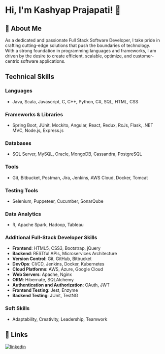 
# Hi, I'm Kashyap Prajapati! 👋


## 🚀 About Me
As a dedicated and passionate Full Stack Software Developer, I take pride in crafting cutting-edge solutions that push the boundaries of technology. With a strong foundation in programming languages and frameworks, I am driven by the desire to create efficient, scalable, optimize, and customer-centric software applications.

## Technical Skills

### Languages
- Java, Scala, Javascript, C, C++, Python, C#, SQL, HTML, CSS

### Frameworks & Libraries
- Spring Boot, JUnit, Mockito, Angular, React, Redux, RxJs, Flask, .NET MVC, Node.js, Express.js

### Databases
- SQL Server, MySQL, Oracle, MongoDB, Cassandra, PostgreSQL

### Tools
- Git, Bitbucket, Postman, Jira, Jenkins, AWS Cloud, Docker, Tomcat

### Testing Tools
- Selenium, Puppeteer, Cucumber, SonarQube

### Data Analytics
- R, Apache Spark, Hadoop, Tableau

### Additional Full-Stack Developer Skills
- **Frontend**: HTML5, CSS3, Bootstrap, jQuery
- **Backend**: RESTful APIs, Microservices Architecture
- **Version Control**: Git, GitHub, Bitbucket
- **DevOps**: CI/CD, Jenkins, Docker, Kubernetes
- **Cloud Platforms**: AWS, Azure, Google Cloud
- **Web Servers**: Apache, Nginx
- **ORM**: Hibernate, SQLAlchemy
- **Authentication and Authorization**: OAuth, JWT
- **Frontend Testing**: Jest, Enzyme
- **Backend Testing**: JUnit, TestNG

### Soft Skills
- Adaptability, Creativity, Leadership, Teamwork

## 🔗 Links

[![linkedin](https://img.shields.io/badge/linkedin-0A66C2?style=for-the-badge&logo=linkedin&logoColor=white)](https://www.linkedin.com/in/kashyap-prajapati-058561154/)


